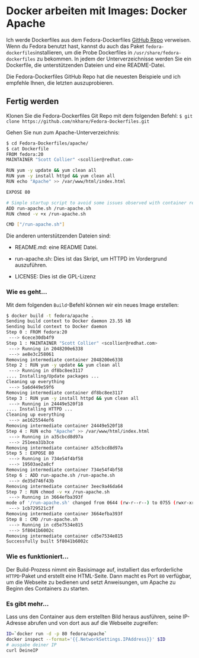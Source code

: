 # Docker arbeiten mit Images: Docker Apache

Ich werde Dockerfiles aus dem Fedora-Dockerfiles [GitHub Repo](https://github.com/fedora-cloud/Fedora-Dockerfiles) verweisen. Wenn du Fedora benutzt hast, kannst du auch das Paket `fedora-dockerfiles`installieren, um die Probe Dockerfiles in `/usr/share/fedora-dockerfiles` zu bekommen. In jedem der Unterverzeichnisse werden Sie ein Dockerfile, die unterstützenden Dateien und eine README-Datei.

Die Fedora-Dockerfiles GitHub Repo hat die neuesten Beispiele und ich empfehle Ihnen, die letzten auszuprobieren.

## Fertig werden

Klonen Sie die Fedora-Dockerfiles Git Repo mit dem folgenden Befehl:
`$ git clone https://github.com/nkhare/Fedora-Dockerfiles.git`

Gehen Sie nun zum Apache-Unterverzeichnis:

```sh
$ cd Fedora-Dockerfiles/apache/
$ cat Dockerfile
FROM fedora:20
MAINTAINER "Scott Collier" <scollier@redhat.com>

RUN yum -y update && yum clean all
RUN yum -y install httpd && yum clean all
RUN echo "Apache" >> /var/www/html/index.html

EXPOSE 80

# Simple startup script to avoid some issues observed with container restart
ADD run-apache.sh /run-apache.sh
RUN chmod -v +x /run-apache.sh

CMD ["/run-apache.sh"]
```

Die anderen unterstützenden Dateien sind:

* README.md: eine README Datei.

* run-apache.sh: Dies ist das Skript, um HTTPD im Vordergrund auszuführen.

* LICENSE: Dies ist die GPL-Lizenz

### Wie es geht…

Mit dem folgenden `Build`-Befehl können wir ein neues Image erstellen:

```sh
$ docker build -t fedora/apache .
Sending build context to Docker daemon 23.55 kB
Sending build context to Docker daemon
Step 0 : FROM fedora:20
 ---> 6cece30db4f9
Step 1 : MAINTAINER "Scott Collier" <scollier@redhat.com>
 ---> Running in 2048200e6338
 ---> ae8e3c258061
Removing intermediate container 2048200e6338
Step 2 : RUN yum -y update && yum clean all
 ---> Running in df8bc8ee3117
.... Installing/Update packages ...
Cleaning up everything
 ---> 5a6d449e59f6
Removing intermediate container df8bc8ee3117
Step 3 : RUN yum -y install httpd && yum clean all
 ---> Running in 24449e520f18
.... Installing HTTPD ...
Cleaning up everything
 ---> ae1625544ef6
Removing intermediate container 24449e520f18
Step 4 : RUN echo "Apache" >> /var/www/html/index.html
 ---> Running in a35cbcd8d97a
 ---> 251eea31b3ce
Removing intermediate container a35cbcd8d97a
Step 5 : EXPOSE 80
 ---> Running in 734e54f4bf58
 ---> 19503ae2a8cf
Removing intermediate container 734e54f4bf58
Step 6 : ADD run-apache.sh /run-apache.sh
 ---> de35d746f43b
Removing intermediate container 3eec9a46da64
Step 7 : RUN chmod -v +x /run-apache.sh
 ---> Running in 3664efba393f
mode of '/run-apache.sh' changed from 0644 (rw-r--r--) to 0755 (rwxr-xr-x)
 ---> 1cb729521c3f
Removing intermediate container 3664efba393f
Step 8 : CMD /run-apache.sh
 ---> Running in cd5e7534e815
 ---> 5f8041b6002c
Removing intermediate container cd5e7534e815
Successfully built 5f8041b6002c
```

### Wie es funktioniert…

Der Build-Prozess nimmt ein Basisimage  auf, installiert das erforderliche `HTTPD`-Paket und erstellt eine HTML-Seite.
Dann macht es Port `80` verfügbar, um die Webseite zu bedienen und setzt Anweisungen, um Apache zu Beginn des Containers zu starten.

### Es gibt mehr…

Lass uns den Container aus dem erstellten Bild heraus ausführen, seine IP-Adresse abrufen und von dort aus auf die Webseite zugreifen:

```sh
ID=`docker run -d -p 80 fedora/apache`
docker inspect --format='{{.NetworkSettings.IPAddress}}' $ID
# ausgabe deiner IP
curl DeineIP

```

